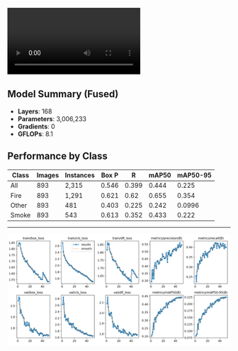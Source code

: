 ![video](testvideo_prediction.mp4)

## Model Summary (Fused)
- **Layers**: 168
- **Parameters**: 3,006,233
- **Gradients**: 0
- **GFLOPs**: 8.1

## Performance by Class
| Class  | Images | Instances | Box P | R    | mAP50 | mAP50-95 |
|--------|--------|-----------|-------|------|-------|----------|
| All    | 893    | 2,315     | 0.546 | 0.399| 0.444 | 0.225    |
| Fire   | 893    | 1,291     | 0.621 | 0.62 | 0.655 | 0.354    |
| Other  | 893    | 481       | 0.403 | 0.225| 0.242 | 0.0996   |
| Smoke  | 893    | 543       | 0.613 | 0.352| 0.433 | 0.222    |
---
![img](results.png)

